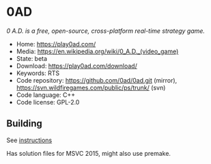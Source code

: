 # 0AD

_0 A.D. is a free, open-source, cross-platform real-time strategy game._

- Home: https://play0ad.com/
- Media: <https://en.wikipedia.org/wiki/0_A.D._(video_game)>
- State: beta
- Download: https://play0ad.com/download/
- Keywords: RTS
- Code repository: https://github.com/0ad/0ad.git (mirror), https://svn.wildfiregames.com/public/ps/trunk/ (svn)
- Code language: C++
- Code license: GPL-2.0

## Building

See [instructions](https://trac.wildfiregames.com/wiki/GettingStartedProgrammers)

Has solution files for MSVC 2015, might also use premake.

